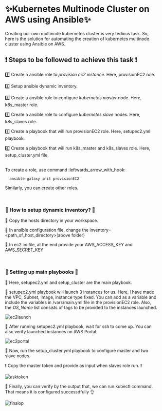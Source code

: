 # :sparkles:Kubernetes Multinode Cluster on AWS using Ansible:sparkles:
Creating our own multinode kubernetes cluster is very tedious task. So, here is the solution for automating the creation of kubernetes multinode cluster using Ansible on AWS. 

## :heavy_exclamation_mark: Steps to be followed to achieve this task :heavy_exclamation_mark: 

:one: Create a ansible role to *provision ec2 instance*. Here, provisionEC2 role. 

:two: Setup ansible dynamic inventory. 

:three: Create a ansible role to configure *kubernetes master* node. Here, k8s_master role. 

:four: Create a ansible role to configure *kubernetes slave* nodes. Here, k8s_slaves role. 

:five: Create a playbook that will run provisionEC2 role. Here, setupec2.yml playbook. 

:six: Create a playbook that will run k8s_master and k8s_slaves role. Here, setup_cluster.yml file. 

 <br>
To create a role, use command :leftwards_arrow_with_hook:

      ansible-galaxy init provisionEC2 
     
Similarly, you can create other roles. 

<br>

### :beginner: How to setup dynamic inventory? :beginner:
:pushpin: Copy the hosts directory in your workspace. 

:pushpin: In ansible configuration file, change the inventory=<path_of_host_directory>(above folder) 

:pushpin: In ec2.ini file, at the end provide your AWS_ACCESS_KEY and AWS_SECRET_KEY 

<br>

### :dart: Setting up main playbooks :dart:
:pushpin: Here, setupec2.yml and setup_cluster are the main playbook. 

:pushpin: setupec2.yml playbook will launch 3 instances for us. Here, I have made the VPC, Subnet, Image, instance type fixed. You can add as a variable and include the variables in /vars/main.yml file in the provisionEC2 role. Also, the *OS_Name* list consists of tags to be provided to the instances launched. 

![ec2launch](https://miro.medium.com/max/875/1*lvKRd7sTC1_dwi4unz102Q.png) 

:pushpin: After running setupec2.yml playbook, wait for ssh to come up. You can also verify launched instances on AWS Portal. 

![ec2portal](https://miro.medium.com/max/875/1*UhEG8iIJCM0k9qmhAEGLaA.png)

:pushpin: Now, run the setup_cluster.yml playbook to configure master and two slave nodes. 


:exclamation: Copy the master token and provide as input when slaves role run. :exclamation:

![asktoken](https://miro.medium.com/max/875/1*7lEocQjVgZavp0r2XxL9Kw.png) 

:pushpin: Finally, you can verify by the output that, we can run kubectl command. That means it is configured successdfully :ok_hand: 

![finalop](https://miro.medium.com/max/875/1*6zMKuAOSY0hFnDTU2f5fEQ.png) 
